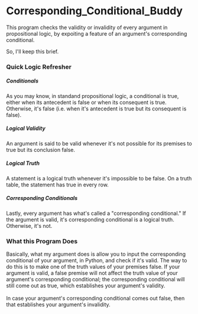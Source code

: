 # Corresponding_Conditional_Buddy
This program checks the validity or invalidity of every argument in propositional logic, by expoiting a feature of an argument's corresponding conditional.
</br>

So, I'll keep this brief. 

<h3>Quick Logic Refresher</h3>
<h5>Conditionals</h5>

As you may know, in standand propositional logic, a conditional is true, either when its antecedent is false or when its consequent is true. Otherwise, it's false (i.e. when it's antecedent is true but its consequent is false). 

<h5>Logical Validity</h5>

An argument is said to be valid whenever it's not possible for its premises to true but its conclusion false.

<h5>Logical Truth</h5>

A statement is a logical truth whenever it's impossible to be false. On a truth table, the statement has true in every row. 

<h5>Corresponding Conditionals</h5>

Lastly, every argument has what's called a "corresponding conditional." If the argument is valid, it's corresponding conditional is a logical truth. Otherwise, it's not.

<h3>What this Program Does</h3>
Basically, what my argument does is allow you to input the corresponding conditional of your argument, in Python, and check if it's valid. The way to do this is to make one of the truth values of your premises false. If your argument is valid, a false premise will not affect the truth value of your argument's corresponding conditional; the corresponding conditional will still come out as true, which establishes your argument's validity.</br>
</br>
In case your argument's corresponding conditional comes out false, then that establishes your argument's invalidity.

  
